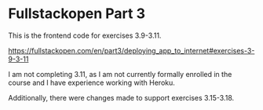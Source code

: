 # Fullstackopen Part 3

This is the frontend code for exercises 3.9-3.11.

https://fullstackopen.com/en/part3/deploying_app_to_internet#exercises-3-9-3-11

I am not completing 3.11, as I am not currently formally enrolled in the course and I have experience working with Heroku.

Additionally, there were changes made to support exercises 3.15-3.18.
